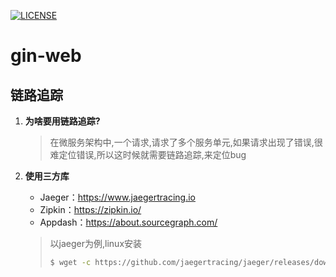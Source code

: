  [![LICENSE](https://camo.githubusercontent.com/41215df7ff78cefe41536bf897fe1c7e55b10bd2/68747470733a2f2f696d672e736869656c64732e696f2f62616467652f6c6963656e73652d416e74692532303939362d626c75652e737667)](https://github.com/996icu/996.ICU/blob/master/LICENSE)

# gin-web

## 链路追踪

1. **为啥要用链路追踪?**

   > 在微服务架构中,一个请求,请求了多个服务单元,如果请求出现了错误,很难定位错误,所以这时候就需要链路追踪,来定位bug

2. **使用三方库**

   - Jaeger：https://www.jaegertracing.io
   - Zipkin：https://zipkin.io/
   - Appdash：https://about.sourcegraph.com/

   > 以jaeger为例,linux安装
   >
   > ```bash
   > $ wget -c https://github.com/jaegertracing/jaeger/releases/download/v1.15.1/jaeger-1.15.1-linux-amd64.tar.gz
   > ```

